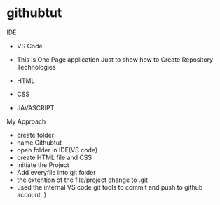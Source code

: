 # githubtut
IDE
- VS Code 

- This is One Page application Just to show how to Create Repository
Technologies 
 - HTML
 - CSS
 - JAVASCRIPT

My Approach 
 -  create folder 
 -  name Githubtut
 -  open folder in IDE(VS code)
 -  create HTML file and CSS 
 -  initiate the Project 
 -  Add everyfile into git folder
 -  the extention of the file/project change to .git 
 -  used the internal VS code git tools to commit and push to github account :) 